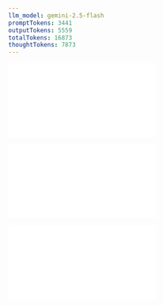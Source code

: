 ```yaml
---
llm_model: gemini-2.5-flash
promptTokens: 3441
outputTokens: 5559
totalTokens: 16873
thoughtTokens: 7873
---
```


![@](steps/prompt.3b3a19d8.md)

![@](steps/file.682c7853.md)

![@](steps/response.42d14869.md)